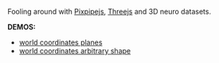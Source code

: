 Fooling around with [Pixpipejs](https://github.com/jonathanlurie/pixpipejs), [Threejs](https://threejs.org/) and 3D neuro datasets.

**DEMOS:**
- [world coordinates planes](jonathanlurie.github.io/SliceOfShader/world.html)
- [world coordinates arbitrary shape](jonathanlurie.github.io/SliceOfShader/worldshape.html)